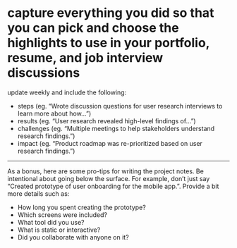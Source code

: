 # capture everything you did so that you can pick and choose the highlights to use in your portfolio, resume, and job interview discussions

update weekly and include the following:

- steps (eg. “Wrote discussion questions for user research interviews to learn more about how…”)
- results (eg. “User research revealed high-level findings of…”)
- challenges (eg. “Multiple meetings to help stakeholders understand research findings.”) 
- impact (eg. “Product roadmap was re-prioritized based on user research findings.”)

---

As a bonus, here are some pro-tips for writing the project notes. Be intentional about going below the surface. For example, don’t just say “Created prototype of user onboarding for the mobile app.”. Provide a bit more details such as:

- How long you spent creating the prototype?
- Which screens were included?
- What tool did you use?
- What is static or interactive?
- Did you collaborate with anyone on it?
